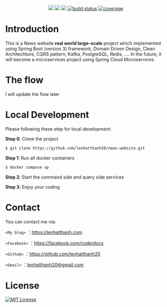 <p align="center">
    <a href="https://github.com/lenhatthanh20/news-website/actions/workflows/unit-test.yaml" alt="Unit tests">
        <img src="https://github.com/lenhatthanh20/news-website/actions/workflows/unit-test.yaml/badge.svg?branch=main" /></a>
    <a href="https://github.com/lenhatthanh20/news-website/graphs/contributors" alt="Contributors">
        <img src="https://img.shields.io/github/contributors/lenhatthanh20/news-website" /></a>
    <a href="https://github.com/lenhatthanh20/news-website/pulse" alt="Activity">
        <img src="https://img.shields.io/github/commit-activity/m/lenhatthanh20/news-website" /></a>
    <a href="https://circleci.com/gh/lenhatthanh20/news-website/tree/master">
        <img src="https://img.shields.io/circleci/project/github/lenhatthanh20/news-website/master" alt="build status"></a>
    <a href="https://coveralls.io/github/lenhatthanh20/news-website">
        <img src="https://img.shields.io/coveralls/github/lenhatthanh20/news-website"
            alt="coverage"></a>
</p>

# Introduction

This is a News website **real world large-scale** project which implemented using Spring Boot (version 3) framework, Domain Driven Design, Clean Architechture, CQRS pattern, Kafka, PostgreSQL, Redis, .... 
In the future, it will become a microservices project using Spring Cloud Microservices.

# The flow
I will update the flow later

# Local Development
Please following these step for local development:

**Step 0**: Clone the project
```bash
$ git clone https://github.com/lenhatthanh20/news-website.git
```

**Step 1**: Run all docker containers
```bash
$ docker compose up
```

**Step 2**: Start the command side and query side services

**Step 3**: Enjoy your coding

# Contact
You can contact me via:

`<My blog>` ：<https://lenhatthanh.com>

`<Facebook>` ：<https://facebook.com/coderdocs>

`<Github>` ：<https://github.com/lenhatthanh20>

`<Gmail>` ：lenhatthanh20@gmail.com

# License
[![MIT License](https://img.shields.io/badge/License-MIT-green.svg)](https://github.com/lenhatthanh20/news-website/blob/43cee8e88d4ab45948016725360c00666d428303/LICENSE)
